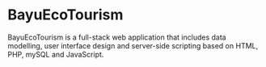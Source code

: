 # BayuEcoTourism
BayuEcoTourism is a full-stack web application that includes data modelling, user interface design and server-side scripting based on HTML, PHP, mySQL and JavaScript.
